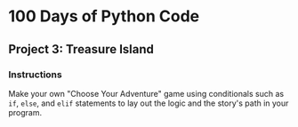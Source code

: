 # 100 Days of Python Code

## Project 3: Treasure Island

### Instructions

Make your own "Choose Your Adventure" game using conditionals such as `if`, `else`, and `elif` statements to lay out the logic and the story's path in your program.